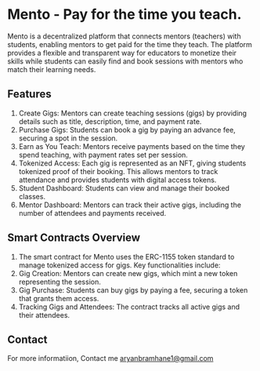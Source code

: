 # Mento - Pay for the time you teach.

Mento is a decentralized platform that connects mentors (teachers) with students, enabling mentors to get paid for the time they teach. The platform provides a flexible and transparent way for educators to monetize their skills while students can easily find and book sessions with mentors who match their learning needs.

## Features

1. Create Gigs: Mentors can create teaching sessions (gigs) by providing details such as title, description, time, and payment rate.
2. Purchase Gigs: Students can book a gig by paying an advance fee, securing a spot in the session.
3. Earn as You Teach: Mentors receive payments based on the time they spend teaching, with payment rates set per session.
4. Tokenized Access: Each gig is represented as an NFT, giving students tokenized proof of their booking. This allows mentors to track attendance and provides students with digital access tokens.
5. Student Dashboard: Students can view and manage their booked classes.
6. Mentor Dashboard: Mentors can track their active gigs, including the number of attendees and payments received.

## Smart Contracts Overview

1. The smart contract for Mento uses the ERC-1155 token standard to manage tokenized access for gigs. Key functionalities include:
2. Gig Creation: Mentors can create new gigs, which mint a new token representing the session.
3. Gig Purchase: Students can buy gigs by paying a fee, securing a token that grants them access.
4. Tracking Gigs and Attendees: The contract tracks all active gigs and their attendees.

## Contact

For more informatiion, Contact me aryanbramhane1@gmail.com

